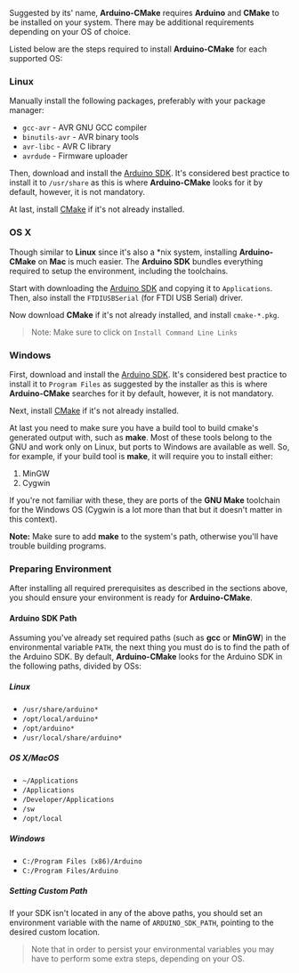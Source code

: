 Suggested by its' name, **Arduino-CMake** requires **Arduino** and **CMake** to be installed on your system.
There may be additional requirements depending on your OS of choice.

Listed below are the steps required to install **Arduino-CMake** for each supported OS:

### Linux

Manually install the following packages, preferably with your package manager:

*  `gcc-avr` - AVR GNU GCC compiler
*  `binutils-avr` - AVR binary tools
*  `avr-libc` - AVR C library
*  `avrdude` - Firmware uploader

Then, download and install the [Arduino SDK](https://www.arduino.cc/en/Main/Software).
It's considered best practice to install it to `/usr/share` as this is where **Arduino-CMake** looks for it by default, however, it is not mandatory.

At last, install [CMake](https://cmake.org/download/) if it's not already installed.

### OS X

Though similar to **Linux** since it's also a *nix system, installing **Arduino-CMake** on **Mac** is much easier.
The **Arduino SDK** bundles everything required to setup the environment, including the toolchains.

Start with downloading the [Arduino SDK](https://www.arduino.cc/en/Main/Software) and copying it to `Applications`.
Then, also install the `FTDIUSBSerial` (for FTDI USB Serial) driver.

Now download **CMake** if it's not already installed, and install `cmake-*.pkg`.

> Note: Make sure to click on `Install Command Line Links`

### Windows

First, download and install the [Arduino SDK](https://www.arduino.cc/en/Main/Software). 
It's considered best practice to install it to `Program Files` as suggested by the installer as this is where **Arduino-CMake** searches for it by default, however, it is not mandatory.

Next, install [CMake](https://cmake.org/download/) if it's not already installed.

At last you need to make sure you have a build tool to build cmake's generated output with, such as **make**.
Most of these tools belong to the GNU and work only on Linux, but ports to Windows are available as well.
So, for example, if your build tool is **make**, it will require you to install either:

1. MinGW
2. Cygwin

If you're not familiar with these, they are ports of the **GNU Make** toolchain for the Windows OS (Cygwin is a lot more than that but it doesn't matter in this context).

**Note:** Make sure to add **make** to the system's path, otherwise you'll have trouble building programs.

### Preparing Environment

After installing all required prerequisites as described in the sections above, you should ensure your environment is ready for **Arduino-CMake**.

#### Arduino SDK Path

Assuming you've already set required paths (such as **gcc** or **MinGW**) in the environmental variable `PATH`, the next thing you must do is to find the path of the Arduino SDK.
By default, **Arduino-CMake** looks for the Arduino SDK in the following paths, divided by OSs:

##### Linux

* `/usr/share/arduino*`
* `/opt/local/arduino*`
* `/opt/arduino*`
* `/usr/local/share/arduino*`

##### OS X/MacOS

* `~/Applications`
* `/Applications`
* `/Developer/Applications`
* `/sw`
* `/opt/local`

##### Windows

* `C:/Program Files (x86)/Arduino`
* `C:/Program Files/Arduino`

##### Setting Custom Path

If your SDK isn't located in any of the above paths, you should set an environment variable with the name of `ARDUINO_SDK_PATH`, pointing to the desired custom location.

> Note that in order to persist your environmental variables you may have to perform some extra steps, depending on your OS.